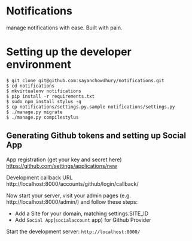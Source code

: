 Notifications
=============

manage notifications with ease. Built with pain.


Setting up the developer environment
====================================

```
$ git clone git@github.com:sayanchowdhury/notifications.git
$ cd notifications
$ mkvirtualenv notifications
$ pip install -r requirements.txt
$ sudo npm install stylus -g
$ cp notifications/settings.py.sample notifications/settings.py
$ ./manage.py migrate
$ ./manage.py compilestylus
```

Generating Github tokens and setting up Social App
--------------------------------------------------

App registration (get your key and secret here)
    https://github.com/settings/applications/new

Development callback URL
    http://localhost:8000/accounts/github/login/callback/

Now start your server, visit your admin pages (e.g. http://localhost:8000/admin/)
and follow these steps:

- Add a Site for your domain, matching settings.SITE_ID
- Add `Social App`(`socialaccount` app) for Github Provider


Start the development server: `http://localhost:8000/`
